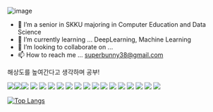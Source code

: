 ![image](https://user-images.githubusercontent.com/48243487/147347475-8fa77723-5df2-4488-ba01-863b1ea9ae06.png)
- 👀 I’m a senior in SKKU majoring in Computer Education and Data Science
- 🌱 I’m currently learning ... DeepLearning, Machine Learning
- 💞️ I’m looking to collaborate on ...
- 📫 How to reach me ... superbunny38@gmail.com

해상도를 높여간다고 생각하며 공부!
<!---
superbunny38/superbunny38 is a ✨ special ✨ repository because its `README.md` (this file) appears on your GitHub profile.
You can click the Preview link to take a look at your changes.
--->


<img src="https://img.shields.io/badge/TensorFlow-FF6F00?style=for-the-badge&logo=tensorflow&logoColor=white" /><img src="https://img.shields.io/badge/C-00599C?style=for-the-badge&logo=c&logoColor=white" /><img src="https://img.shields.io/badge/C%2B%2B-00599C?style=for-the-badge&logo=c%2B%2B&logoColor=white" />
<img src="https://img.shields.io/badge/HTML5-E34F26?style=for-the-badge&logo=html5&logoColor=white" />
<img src="https://img.shields.io/badge/Keras-D00000?style=for-the-badge&logo=Keras&logoColor=whit" />
<img src="https://img.shields.io/badge/LaTeX-47A141?style=for-the-badge&logo=LaTeX&logoColor=white" />
<img src="https://img.shields.io/badge/Numpy-777BB4?style=for-the-badge&logo=numpy&logoColor=white" />
<img src="https://img.shields.io/badge/Pandas-2C2D72?style=for-the-badge&logo=pandas&logoColor=white" />
<img src="https://img.shields.io/badge/Python-FFD43B?style=for-the-badge&logo=python&logoColor=blue" />
<img src="https://img.shields.io/badge/PyTorch-EE4C2C?style=for-the-badge&logo=PyTorch&logoColor=white" />
<img src="https://img.shields.io/badge/R-276DC3?style=for-the-badge&logo=r&logoColor=white" />
<img src="https://img.shields.io/badge/scikit_learn-F7931E?style=for-the-badge&logo=scikit-learn&logoColor=white" />
<img src="https://img.shields.io/badge/Linux-FCC624?style=for-the-badge&logo=linux&logoColor=black" />
<img src="https://img.shields.io/badge/Ubuntu-E95420?style=for-the-badge&logo=ubuntu&logoColor=white" />
<img src="https://img.shields.io/badge/Windows-0078D6?style=for-the-badge&logo=windows&logoColor=white" />
<img src="https://img.shields.io/badge/Django-092E20?style=for-the-badge&logo=django&logoColor=green" />
<img src="https://img.shields.io/badge/Bootstrap-563D7C?style=for-the-badge&logo=bootstrap&logoColor=white" />
<img src="https://img.shields.io/badge/CSS3-1572B6?style=for-the" />




[![Top Langs](https://github-readme-stats.vercel.app/api/top-langs/?username=superbunny38&layout=compact)](https://github.com/anuraghazra/github-readme-stats)
